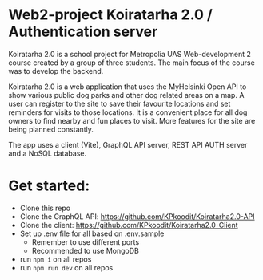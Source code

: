 # Web2-project Koiratarha 2.0 / Authentication server

Koiratarha 2.0 is a school project for Metropolia UAS Web-development 2 course created by a group of three students. The main focus of the course was to develop the backend.

Koiratarha 2.0 is a web application that uses the MyHelsinki Open API to show various public dog parks and other dog related areas on a map. A user can register to the site to save their favourite locations and set reminders for visits to those locations. It is a convenient place for all dog owners to find nearby and fun places to visit. More features for the site are being planned constantly.

The app uses a client (Vite), GraphQL API server, REST API AUTH server and a NoSQL database.


# Get started:

- Clone this repo
- Clone the GraphQL API: https://github.com/KPkoodit/Koiratarha2.0-API
- Clone the client: https://github.com/KPkoodit/Koiratarha2.0-Client
- Set up .env file for all based on .env.sample
    - Remember to use different ports
    - Recommended to use MongoDB
- run `npm i` on all repos
- run `npm run dev` on all repos
